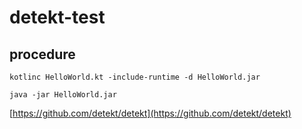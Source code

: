 # detekt-test

## procedure

```code
kotlinc HelloWorld.kt -include-runtime -d HelloWorld.jar
```

```code
java -jar HelloWorld.jar
```

[https://github.com/detekt/detekt](https://github.com/detekt/detekt)

